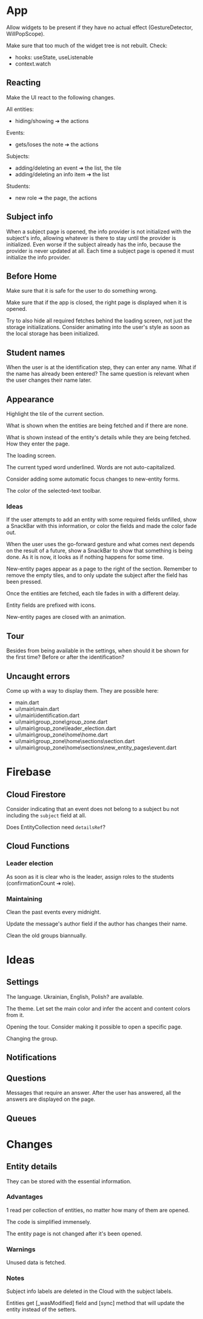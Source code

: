 # App

Allow widgets to be present if they have no actual effect (GestureDetector, WillPopScope).

Make sure that too much of the widget tree is not rebuilt. Check:
- hooks: useState, useListenable
- context.watch

## Reacting

Make the UI react to the following changes.

All entities:
- hiding/showing ➔ the actions

Events:
- gets/loses the note ➔ the actions

Subjects:
- adding/deleting an event ➔ the list, the tile
- adding/deleting an info item ➔ the list

Students:
- new role ➔ the page, the actions

## Subject info

When a subject page is opened, the info provider is not initialized with the subject's info, allowing whatever is there to stay until the provider is initialized. Even worse if the subject already has the info, because the provider is never updated at all. Each time a subject page is opened it must initialize the info provider.

## Before Home

Make sure that it is safe for the user to do something wrong.

Make sure that if the app is closed, the right page is displayed when it is opened.

Try to also hide all required fetches behind the loading screen, not just the storage initializations.
Consider animating into the user's style as soon as the local storage has been initialized.

## Student names

When the user is at the identification step, they can enter any name. What if the name has already been entered?
The same question is relevant when the user changes their name later.

## Appearance

Highlight the tile of the current section.

What is shown when the entities are being fetched and if there are none.

What is shown instead of the entity's details while they are being fetched.
How they enter the page.

The loading screen.

The current typed word underlined. Words are not auto-capitalized.

Consider adding some automatic focus changes to new-entity forms.

The color of the selected-text toolbar.

### Ideas

If the user attempts to add an entity with some required fields unfilled, show a SnackBar with this information,
or color the fields and made the color fade out.

When the user uses the go-forward gesture and what comes next depends on the result of a future,
show a SnackBar to show that something is being done. As it is now, it looks as if nothing happens for some time.

New-entity pages appear as a page to the right of the section. Remember to remove the empty tiles,
and to only update the subject after the field has been pressed.

Once the entities are fetched, each tile fades in with a different delay.

Entity fields are prefixed with icons.

New-entity pages are closed with an animation.

## Tour

Besides from being available in the settings, when should it be shown for the first time?
Before or after the identification?

## Uncaught errors

Come up with a way to display them. They are possible here:
- main.dart
- ui\main\main.dart
- ui\main\identification.dart
- ui\main\group_zone\group_zone.dart
- ui\main\group_zone\leader_election.dart
- ui\main\group_zone\home\home.dart
- ui\main\group_zone\home\sections\section.dart
- ui\main\group_zone\home\sections\new_entity_pages\event.dart

# Firebase

## Cloud Firestore

Consider indicating that an event does not belong to a subject bu not including the `subject` field at all.

Does EntityCollection need `detailsRef`?

## Cloud Functions

### Leader election

As soon as it is clear who is the leader, assign roles to the students (confirmationCount ➔ role).

### Maintaining

Clean the past events every midnight.

Update the message's author field if the author has changes their name.

Clean the old groups biannually.

# Ideas

## Settings

The language. Ukrainian, English, Polish? are available.

The theme. Let set the main color and infer the accent and content colors from it.

Opening the tour. Consider making it possible to open a specific page.

Changing the group.

## Notifications

## Questions

Messages that require an answer. After the user has answered, all the answers are displayed on the page.

## Queues

# Changes

## Entity details

They can be stored with the essential information.

### Advantages

1 read per collection of entities, no matter how many of them are opened.

The code is simplified immensely.

The entity page is not changed after it's been opened.

### Warnings

Unused data is fetched.

### Notes

Subject info labels are deleted in the Cloud with the subject labels.

Entities get [_wasModified] field and [sync] method that will update the entity instead of the setters.